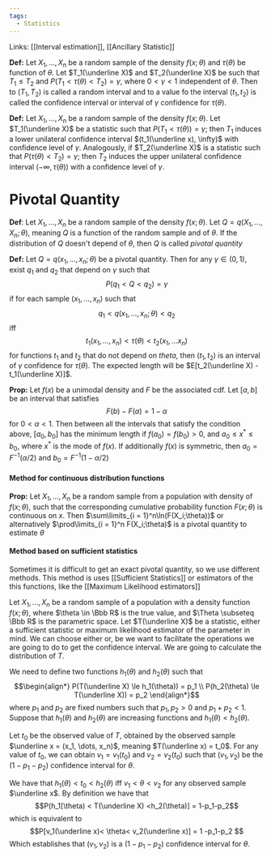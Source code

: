 ```yaml
---
tags:
  - Statistics
---
```

Links: [[Interval estimation]], [[Ancillary Statistic]]

**Def:** Let $X_1, \dots, X_n$ be a random sample of the density $f(x;\theta)$ and $\tau(\theta)$ be function of $\theta$. Let $T_1(\underline X)$ and $T_2(\underline X)$ be such that $T_1 \le T_2$ and $P(T_1 < \tau(\theta) < T_2) = \gamma$, where $0 < \gamma < 1$ independent of $\theta$. Then to $(T_1, T_2)$ is called a random interval and to a value fo the interval $(t_1, t_2)$ is called the confidence interval or interval of $\gamma$ confidence for $\tau(\theta)$.

**Def:** Let $X_1, \dots, X_n$ be a random sample of the density $f(x;\theta)$. Let $T_1(\underline X)$ be a statistic such that $P(T_1 < \tau(\theta)) = \gamma$; then $T_1$ induces a lower unilateral confidence interval $(t_1(\underline x), \infty)$ with confidence level of $\gamma$. Analogously, if $T_2(\underline X)$ is a statistic such that $P(\tau(\theta) < T_2) = \gamma$; then $T_2$ induces the upper unilateral confidence interval $(-\infty, \tau(\theta))$ with a confidence level of $\gamma$. 

# Pivotal Quantity

**Def**: Let $X_1, \dots, X_n$ be a random sample of the density $f(x; \theta)$. Let $Q=q(X_1, \dots, X_n; \theta)$, meaning $Q$ is a function of the random sample and of $\theta$. If the distribution of $Q$ doesn't depend of $\theta$, then $Q$ is called *pivotal quantity*


**Def:** Let $Q = q(x_1, \dots, x_n;\theta)$ be a pivotal quantity. Then for any $\gamma \in (0, 1)$, exist $q_1$ and $q_2$ that depend on $\gamma$ such that $$P(q_1< Q<q_2) = \gamma$$
if for each sample $(x_1, \dots, x_n)$ such that $$q_1 <q(x_1, \dots, x_n ; \theta) <q_2$$
iff $$t_1(x_1, \dots, x_n) <\tau(\theta) < t_2(x_1, \dots x_n)$$
for functions $t_1$ and $t_2$ that do not depend on $theta$, then $(t_1, t_2)$ is an interval of $\gamma$ confidence for $\tau(\theta)$.
The expected length will be $E[t_2(\underline X) - t_1(\underline X)]$.

**Prop:** Let $f(x)$ be a unimodal density and $F$ be the associated cdf. Let $[a,b]$ be an interval that satisfies $$F(b) - F(a) = 1 - \alpha$$
for $0< \alpha<1$. Then between all the intervals that satisfy the condition above, $[a_0, b_0]$ has the minimum length if $f(a_0) = f(b_0) > 0$, and $a_0 \le x^*\le b_0$, where $x^*$ is the mode of $f(x)$. If additionally $f(x)$ is symmetric, then $a_0 = F^{-1}(\alpha/2)$ and $b_0 = F^{-1}(1 -  \alpha/2)$ 
#### Method for continuous distribution functions
**Prop:** Let $X_1, \dots, X_n$ be a random sample from a population with density of $f(x; \theta)$, such that the corresponding cumulative probability function $F(x; \theta)$ is continuous on $x$. Then $\sum\limits_{i = 1}^n\ln(F(X_i;\theta))$ or alternatively $\prod\limits_{i = 1}^n F(X_i;\theta)$ is a pivotal quantity to estimate $\theta$
#### Method based on sufficient statistics
Sometimes it is difficult to get an exact pivotal quantity, so we use different methods. This method is uses [[Sufficient Statistics]] or estimators of the this functions, like the [[Maximum Likelihood estimators]]

Let $X_1, \dots, X_n$ be a random sample of a population with a density function $f(x; \theta)$, where $\theta \in \Bbb R$ is the true value, and $\Theta \subseteq \Bbb R$ is the parametric space. Let $T(\underline X)$ be a statistic, either a sufficient statistic or maximum likelihood estimator of the parameter in mind. We can choose either or, be we want to facilitate the operations we are going to do to get the confidence interval. We are going to calculate the distribution of $T$.

We need to define two functions $h_1(\theta)$ and $h_2(\theta)$ such that $$\begin{align*}
P(T(\underline X) \le h_1(\theta)) = p_1 \\
P(h_2(\theta) \le T(\underline X)) = p_2
\end{align*}$$
where $p_1$ and $p_2$ are fixed numbers such that $p_1, p_2 >0$ and $p_1+p_2 < 1$. Suppose that $h_1(\theta)$ and $h_2(\theta)$ are increasing functions and $h_1(\theta) < h_2(\theta)$.

Let $t_0$ be the observed value of $T$, obtained by the observed sample $\underline x = (x_1, \dots, x_n)$, meaning $T(\underline x) = t_0$. For any value of $t_0$, we can obtain $v_1=v_1(t_0)$ and $v_2 = v_2(t_0)$ such that $(v_1, v_2)$ be the $(1-p_1-p_2)$ confidence interval for $\theta$.

We have that $h_1(\theta) < t_0 < h_2(\theta)$ iff $v_1 < \theta < v_2$ for any observed sample $\underline x$. By definition we have that $$P(h_1[\theta) < T(\underline X) <h_2(\theta)] = 1-p_1-p_2$$
which is equivalent to $$P[v_1(\underline x)< \theta< v_2(\underline x)] = 1 -p_1-p_2 $$Which establishes that $(v_1, v_2)$ is a $(1-p_1-p_2)$ confidence interval for $\theta$. 